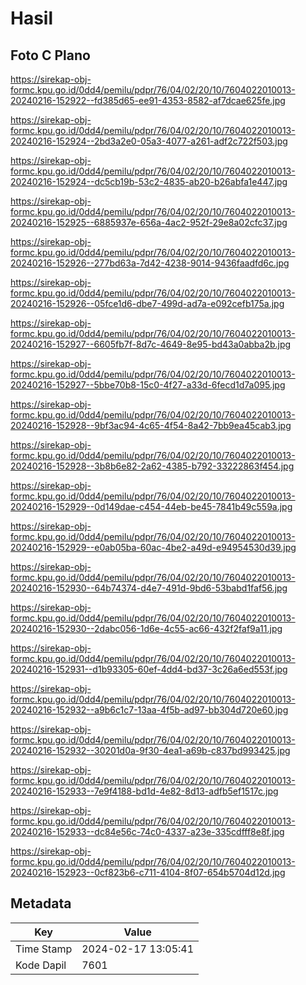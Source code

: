 # Hasil

## Foto C Plano

https://sirekap-obj-formc.kpu.go.id/0dd4/pemilu/pdpr/76/04/02/20/10/7604022010013-20240216-152922--fd385d65-ee91-4353-8582-af7dcae625fe.jpg

https://sirekap-obj-formc.kpu.go.id/0dd4/pemilu/pdpr/76/04/02/20/10/7604022010013-20240216-152924--2bd3a2e0-05a3-4077-a261-adf2c722f503.jpg

https://sirekap-obj-formc.kpu.go.id/0dd4/pemilu/pdpr/76/04/02/20/10/7604022010013-20240216-152924--dc5cb19b-53c2-4835-ab20-b26abfa1e447.jpg

https://sirekap-obj-formc.kpu.go.id/0dd4/pemilu/pdpr/76/04/02/20/10/7604022010013-20240216-152925--6885937e-656a-4ac2-952f-29e8a02cfc37.jpg

https://sirekap-obj-formc.kpu.go.id/0dd4/pemilu/pdpr/76/04/02/20/10/7604022010013-20240216-152926--277bd63a-7d42-4238-9014-9436faadfd6c.jpg

https://sirekap-obj-formc.kpu.go.id/0dd4/pemilu/pdpr/76/04/02/20/10/7604022010013-20240216-152926--05fce1d6-dbe7-499d-ad7a-e092cefb175a.jpg

https://sirekap-obj-formc.kpu.go.id/0dd4/pemilu/pdpr/76/04/02/20/10/7604022010013-20240216-152927--6605fb7f-8d7c-4649-8e95-bd43a0abba2b.jpg

https://sirekap-obj-formc.kpu.go.id/0dd4/pemilu/pdpr/76/04/02/20/10/7604022010013-20240216-152927--5bbe70b8-15c0-4f27-a33d-6fecd1d7a095.jpg

https://sirekap-obj-formc.kpu.go.id/0dd4/pemilu/pdpr/76/04/02/20/10/7604022010013-20240216-152928--9bf3ac94-4c65-4f54-8a42-7bb9ea45cab3.jpg

https://sirekap-obj-formc.kpu.go.id/0dd4/pemilu/pdpr/76/04/02/20/10/7604022010013-20240216-152928--3b8b6e82-2a62-4385-b792-33222863f454.jpg

https://sirekap-obj-formc.kpu.go.id/0dd4/pemilu/pdpr/76/04/02/20/10/7604022010013-20240216-152929--0d149dae-c454-44eb-be45-7841b49c559a.jpg

https://sirekap-obj-formc.kpu.go.id/0dd4/pemilu/pdpr/76/04/02/20/10/7604022010013-20240216-152929--e0ab05ba-60ac-4be2-a49d-e94954530d39.jpg

https://sirekap-obj-formc.kpu.go.id/0dd4/pemilu/pdpr/76/04/02/20/10/7604022010013-20240216-152930--64b74374-d4e7-491d-9bd6-53babd1faf56.jpg

https://sirekap-obj-formc.kpu.go.id/0dd4/pemilu/pdpr/76/04/02/20/10/7604022010013-20240216-152930--2dabc056-1d6e-4c55-ac66-432f2faf9a11.jpg

https://sirekap-obj-formc.kpu.go.id/0dd4/pemilu/pdpr/76/04/02/20/10/7604022010013-20240216-152931--d1b93305-60ef-4dd4-bd37-3c26a6ed553f.jpg

https://sirekap-obj-formc.kpu.go.id/0dd4/pemilu/pdpr/76/04/02/20/10/7604022010013-20240216-152932--a9b6c1c7-13aa-4f5b-ad97-bb304d720e60.jpg

https://sirekap-obj-formc.kpu.go.id/0dd4/pemilu/pdpr/76/04/02/20/10/7604022010013-20240216-152932--30201d0a-9f30-4ea1-a69b-c837bd993425.jpg

https://sirekap-obj-formc.kpu.go.id/0dd4/pemilu/pdpr/76/04/02/20/10/7604022010013-20240216-152933--7e9f4188-bd1d-4e82-8d13-adfb5ef1517c.jpg

https://sirekap-obj-formc.kpu.go.id/0dd4/pemilu/pdpr/76/04/02/20/10/7604022010013-20240216-152933--dc84e56c-74c0-4337-a23e-335cdfff8e8f.jpg

https://sirekap-obj-formc.kpu.go.id/0dd4/pemilu/pdpr/76/04/02/20/10/7604022010013-20240216-152923--0cf823b6-c711-4104-8f07-654b5704d12d.jpg


## Metadata

| Key        | Value               |
| ---------- | ------------------- |
| Time Stamp | 2024-02-17 13:05:41 |
| Kode Dapil | 7601                |



